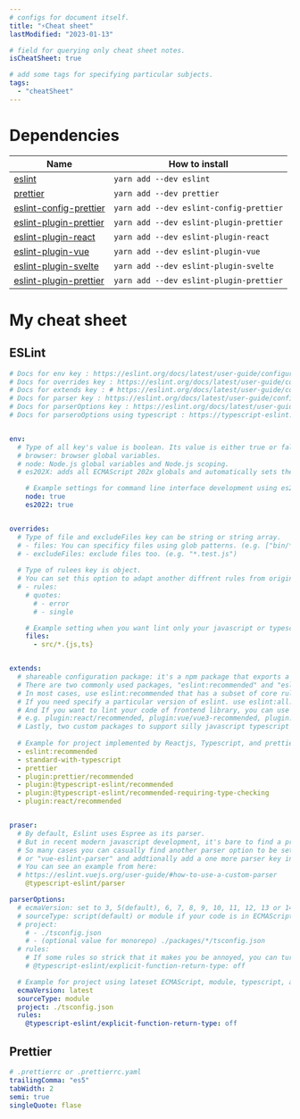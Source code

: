 ```yaml
---
# configs for document itself.
title: "⚡Cheat sheet"
lastModified: "2023-01-13"

# field for querying only cheat sheet notes.
isCheatSheet: true

# add some tags for specifying particular subjects.
tags:
  - "cheatSheet"
---
```

# Dependencies
| Name                                                                           | How to install                          |
| ------------------------------------------------------------------------------ | --------------------------------------- |
| [eslint](https://www.npmjs.com/package/eslint)                                 | `yarn add --dev eslint`                 |
| [prettier](https://www.npmjs.com/package/prettier)                             | `yarn add --dev prettier`               |
| [eslint-config-prettier](https://www.npmjs.com/package/eslint-config-prettier) | `yarn add --dev eslint-config-prettier` |
| [eslint-plugin-prettier](https://www.npmjs.com/package/eslint-plugin-prettier) | `yarn add --dev eslint-plugin-prettier` |
| [eslint-plugin-react](https://www.npmjs.com/package/eslint-plugin-react)       | `yarn add --dev eslint-plugin-react`    |
| [eslint-plugin-vue](https://www.npmjs.com/package/eslint-plugin-vue)           | `yarn add --dev eslint-plugin-vue`      |
| [eslint-plugin-svelte](https://www.npmjs.com/package/eslint-plugin-svelte)     | `yarn add --dev eslint-plugin-svelte`   |
| [eslint-plugin-prettier](https://www.npmjs.com/package/eslint-plugin-prettier) | `yarn add --dev eslint-plugin-prettier`                                        |

# My cheat sheet
## ESLint
```yaml {title="eslintrc.yml"}
# Docs for env key : https://eslint.org/docs/latest/user-guide/configuring/language-options#specifying-environments
# Docs for overrides key : https://eslint.org/docs/latest/user-guide/configuring/configuration-files#how-do-overrides-work
# Docs for extends key : # https://eslint.org/docs/latest/user-guide/configuring/configuration-files#how-do-overrides-work
# Docs for parser key : https://eslint.org/docs/latest/user-guide/configuring/plugins#configure-a-parser
# Docs for parserOptions key : https://eslint.org/docs/latest/user-guide/configuring/language-options#specifying-parser-options
# Docs for parseroOptions using typescript : https://typescript-eslint.io/linting/typed-linting/monorepos


env:
  # Type of all key's value is boolean. Its value is either true or false.
  # browser: browser global variables.
  # node: Node.js global variables and Node.js scoping.
  # es202X: adds all ECMAScript 202x globals and automatically sets the `ecmaVersion` parser option to 2X-9.

	# Example settings for command line interface development using es2022 script.
	node: true
	es2022: true


overrides:
  # Type of file and excludeFiles key can be string or string array.
  # - files: You can specificy files using glob patterns. (e.g. ["bin/*.js*", "lib/*.js"])
  # - excludeFiles: exclude files too. (e.g. "*.test.js")
  
  # Type of rulees key is object.
  # You can set this option to adapt another diffrent rules from origin one.
  # - rules:
    # quotes:
      # - error
      # - single

	# Example setting when you want lint only your javascript or typescript code in src directory.
	files:
	  - src/*.{js,ts}


extends:
  # shareable configuration package: it's a npm package that exports a configuration object.
  # There are two commonly used packages, "eslint:recommended" and "eslint:all".
  # In most cases, use eslint:recommended that has a subset of core rules which report common problems.
  # If you need specify a particular version of eslint. use eslint:all. It make version of ESlint cannot be changed whatever hapeend.
  # And If you want to lint your code of frontend library, you can use plugins for various frontend library such as React, vue, svelte, and so on.
  # e.g. plugin:react/recommended, plugin:vue/vue3-recommended, plugin:svelte/recommended
  # Lastly, two custom packages to support silly javascript typescript and prettier. use "standard-with-typescript" and "prettier". There's no need to add suffix or preix. just set a plain string value.
  
  # Example for project implemented by Reactjs, Typescript, and prettier
  - eslint:recommended
  - standard-with-typescript
  - prettier
  - plugin:prettier/recommended
  - plugin:@typescript-eslint/recommended
  - plugin:@typescript-eslint/recommended-requiring-type-checking
  - plugin:react/recommended


praser: 
  # By default, Eslint uses Espree as its parser.
  # But in recent modern javascript development, it's bare to find a proejct that doesn't use typescript and frontend library in realworld development.
  # So many cases you can casually find another parser option to be set just like '@typescript-eslint/parser' for typescript project.
  # or "vue-eslint-parser" and addtionally add a one more parser key in parserOptions key set to "@typescript-eslint/parser" for vue proejct with typescript.
  # You can see an example from here:
  # https://eslint.vuejs.org/user-guide/#how-to-use-a-custom-parser
	@typescript-eslint/parser

parserOptions:
  # ecmaVersion: set to 3, 5(default), 6, 7, 8, 9, 10, 11, 12, 13 or 14, or "latest"
  # sourceType: script(default) or module if your code is in ECMAScript modules.
  # project:
    # - ./tsconfig.json
    # - (optional value for monorepo) ./packages/*/tsconfig.json
  # rules:
    # If some rules so strick that it makes you be annoyed, you can turn off it as below value of rule set to off.
    # @typescript-eslint/explicit-function-return-type: off

  # Example for project using lateset ECMAScript, module, typescript, and you want turn off the option that annoying you.
  ecmaVersion: latest
  sourceType: module
  project: ./tsconfig.json
  rules:
    @typescript-eslint/explicit-function-return-type: off
```

## Prettier
```yaml {title="prettierrc.yml"}
# .prettierrc or .prettierrc.yaml
trailingComma: "es5" 
tabWidth: 2 
semi: true 
singleQuote: flase
```